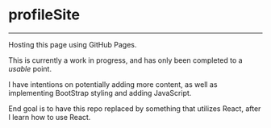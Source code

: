 # profileSite
______________
Hosting this page using GitHub Pages.

This is currently a work in progress, and has only been completed to a *usable* point.

I have intentions on potentially adding more content, as well as implementing BootStrap styling and adding JavaScript.

End goal is to have this repo replaced by something that utilizes React, after I learn how to use React.
